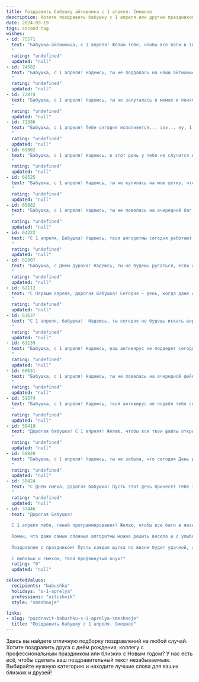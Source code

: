 ```yaml
---
title: Поздравить бабушку айтишника с 1 апреля. Смешное
description: Хотите поздравить бабушку с 1 апреля или другим праздником? Наш ИИ создаст незабываемое поздравление, а вы обязательно выделитесь среди других.  
date: 2024-09-19
tags: second tag
wishes:
- id: 75571
  text: "Бабушка-айтишница, с 1 апреля! Желаю тебе, чтобы все баги в твоей жизни были только милыми, как котята, а вирусы - только цветочками! 🎉
  "
  rating: "undefined"
  updated: "null"
- id: 74582
  text: "Бабушка, с 1 апреля! Надеюсь, ты не поддалась на наши айтишные шутки и не перевела все свои деньги на криптокошелек, который оказался фиктивным! 😉  Пусть у тебя будет такой же легкий день, как у нас с файлами, которые скачиваются за секунды! 🥳
  "
  rating: "undefined"
  updated: "null"
- id: 72874
  text: "Бабушка, с 1 апреля! Надеюсь, ты не запуталась в мемах и поняла, что это не настоящий вирус 🙂  Желаю тебе сил, чтобы справиться с внуками, и чтобы внуки не заставляли тебя переучиваться на  \"Инстаграм\"-бабушку! 🥳
  "
  rating: "undefined"
  updated: "null"
- id: 71386
  text: "Бабушка, с 1 апреля! Тебе сегодня исполняется... эээ... ну, 1 апреля же, значит, ровно столько лет, сколько тебе захочется! 😂  Главное, чтобы юмор и айтишные штучки тебя не подводили, даже в такой день! 💪
  "
  rating: "undefined"
  updated: "null"
- id: 69802
  text: "Бабушка, с 1 апреля! Надеюсь, в этот день у тебя не случится ни одного «бага» в организме, а все твои «файлы» будут прекрасно работать. Желаю тебе  много «гигабайт» счастья и  «мегабит»  здоровья! 🥳
  "
  rating: "undefined"
  updated: "null"
- id: 68525
  text: "Бабушка, с 1 апреля! Надеюсь, ты не купилась на мою шутку, что я наконец-то починил твой компьютер и теперь ты можешь играть в \"Сапер\" без перезагрузки! 😜  С праздником, милая моя!
  "
  rating: "undefined"
  updated: "null"
- id: 65882
  text: "Бабушка, с 1 апреля! Надеюсь, ты не повелась на очередной баг в матрице и не решила, что внук стал программистом. 😄  Пусть все вирусы в твоей жизни будут только \"доброкачественными\" и юморными, как этот праздник!
  "
  rating: "undefined"
  updated: "null"
- id: 64222
  text: "С 1 апреля, Бабушка! Надеюсь, твои алгоритмы сегодня работают без багов, а код не выдает ошибок! 😂 Пусть твоя виртуальная жизнь будет полна ярких и позитивных моментов!
  "
  rating: "undefined"
  updated: "null"
- id: 62907
  text: "Бабушка, с Днем дурака! Надеюсь, ты не будешь ругаться, если я скажу, что ты – настоящая королева кода и матриц! Пусть твой алгоритм жизни работает без багов и выдает только позитивные результаты, а обновления приходят только с приятными новостями! 😉
  "
  rating: "undefined"
  updated: "null"
- id: 62112
  text: "С Первым апреля, дорогая Бабушка! Сегодня – день, когда даже самые опытные айтишники могут потерять голову от самых невероятных шуток! 😜  Надеюсь, ты  не попалась сегодня на удочку  \"неуловимого\" вируса или \"милого\" спама! 😉
  "
  rating: "undefined"
  updated: "null"
- id: 61637
  text: "С 1 апреля, бабушка!  Надеюсь, ты сегодня не будешь искать вирус в своем компьютере, потому что он уже давно живет в твоем сердце - вирус любви к внукам! 😉
  "
  rating: "undefined"
  updated: "null"
- id: 61139
  text: "Бабушка, с 1 апреля! Надеюсь, ваш антивирус не подведет сегодня - от внуков всякое бывает! 😉
  "
  rating: "undefined"
  updated: "null"
- id: 60631
  text: "Бабушка, с 1 апреля! Надеюсь, ты не повелась на очередной фейк-новостной сайт и не купила себе \"умные\" штаны, которые стирают сами себя! 😄  Будь здорова и полна сил, а внуки пусть продолжают радовать тебя своими достижениями в мире IT, даже если ты так и не поняла, что такое \"компьютерные вирусы\". 😉
  "
  rating: "undefined"
  updated: "null"
- id: 59574
  text: "Бабушка, с 1 апреля! Надеюсь, твой антивирус не подвёл тебя сегодня, и ты не попалась на какой-нибудь \"смешной\" вирус. 😉  Пусть твоя жизнь будет полна радости и позитива, как код без багов! 🤪
  "
  rating: "undefined"
  updated: "null"
- id: 59419
  text: "Дорогая бабушка! С 1 апреля! Желаю, чтобы все твои файлы открывались без ошибок, система работала без сбоев, а антивирус не находил никаких угроз! 😜 И чтобы, конечно, ты всегда оставалась в тренде и знала все самые классные фишки в мире IT! 💻
  "
  rating: "undefined"
  updated: "null"
- id: 58920
  text: "Бабушка, с 1 апреля! Надеюсь, ты не забыла, что сегодня День дурака, а не День бабушкиных тортов? 🤪  Пусть твой \"айтишный\" внук сегодня не будет ломать тебе мозг сложными программами, а подарит тебе ведро виртуальных цветов! 😉
  "
  rating: "undefined"
  updated: "null"
- id: 58424
  text: "С Днем смеха, дорогая бабушка! Пусть этот день принесет тебе заряд позитива и вдохновения, как новый алгоритм от внука-айтишника! 😉
  "
  rating: "undefined"
  updated: "null"
- id: 37446
  text: "Дорогая Бабушка!
  
  С 1 апреля тебя, гений программирования! Желаю, чтобы все баги в жизни быстро исправлялись, а все задачи решались одним кликом! Пусть вирусы обходят стороной не только твою технику, но и твое настроение!
  
  Помни, что даже самые сложные алгоритмы можно решить весело и с улыбкой! Ты — наша настоящая антивирусная программа, которая всегда готова защитить нас от неприятностей.
  
  Поздравляю с праздником! Пусть каждая шутка по жизни будет удачной, а каждый день — как новая версия: обновленным, ярким и с новыми возможностями!
  
  С любовью и смехом, твой продвинутый внук!"
  rating: "0"
  updated: "null"

selectedValues:
  recipients: "babushku"
  holidays: "s-1-aprelya"
  professions: "aitishnik"
  style: "smeshnoje"

links:
- slug: "pozdravit-babushku-s-1-aprelya-smeshnoje"
  title: "Поздравить бабушку с 1 апреля. Смешное"
---
```


Здесь вы найдете отличную подборку поздравлений на любой случай. 
Хотите поздравить друга с днём рождения, коллегу с профессиональным праздником или близких с Новым годом? У нас есть всё, чтобы сделать ваш поздравительный текст незабываемым. Выбирайте нужную категорию и находите лучшие слова для ваших близких и друзей!
